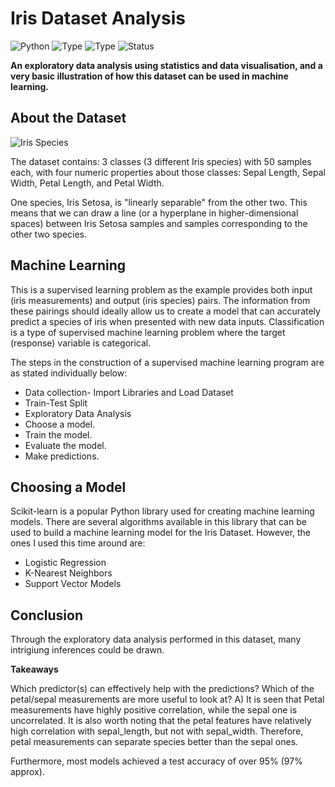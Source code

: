 # Iris Dataset Analysis
![Python](https://img.shields.io/badge/python-2.x-maroon.svg)
![Type](https://img.shields.io/badge/Machine-Learning-blue.svg) ![Type](https://img.shields.io/badge/Type-Supervised-bluegreen.svg)
![Status](https://img.shields.io/badge/Status-Ongoing-gold.svg)

**An exploratory data analysis using statistics and data visualisation, and a very basic illustration of how this dataset can be used in machine learning.**


## About the Dataset
![Iris Species](https://s3.amazonaws.com/assets.datacamp.com/blog_assets/Machine+Learning+R/iris-machinelearning.png)

The dataset contains: 3 classes (3 different Iris species) with 50 samples each, with four numeric properties about those classes: Sepal Length, Sepal Width, Petal Length, and Petal Width.

One species, Iris Setosa, is "linearly separable" from the other two. This means that we can draw a line (or a hyperplane in higher-dimensional spaces) between Iris Setosa samples and samples corresponding to the other two species.


## Machine Learning
This is a supervised learning problem as the example provides both input (iris measurements) and output (iris species) pairs. The information from these pairings should ideally allow us to create a model that can accurately predict a species of iris when presented with new data inputs.
Classification is a type of supervised machine learning problem where the target (response) variable is categorical. 

The steps in the construction of a supervised machine learning program are as stated individually below:

- Data collection- Import Libraries and Load Dataset
- Train-Test Split
- Exploratory Data Analysis
- Choose a model.
- Train the model.
- Evaluate the model.
- Make predictions.

 ## Choosing a Model
 Scikit-learn is a popular Python library used for creating machine learning models. There are several algorithms available in this library that can be used to build a machine learning model for the Iris Dataset. However, the ones I used this time around are:

- Logistic Regression
- K-Nearest Neighbors
- Support Vector Models


## Conclusion
Through the exploratory data analysis performed in this dataset, many intrigiung inferences could be drawn. 

**Takeaways**

 Which predictor(s) can effectively help with the predictions? Which of the petal/sepal measurements are more useful to look at?
A) It is seen that Petal measurements have highly positive correlation, while the sepal one is uncorrelated. 
 It is also worth noting that the petal features have relatively high correlation with sepal_length, but not with sepal_width.
 Therefore, petal measurements can separate species better than the sepal ones.
 
 Furthermore, most models achieved a test accuracy of over 95% (97% approx).
